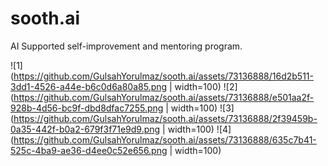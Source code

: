 # sooth.ai
AI Supported self-improvement and mentoring program.<br>

![1](https://github.com/GulsahYorulmaz/sooth.ai/assets/73136888/16d2b511-3dd1-4526-a44e-b6c0d6a80a85.png | width=100)
![2](https://github.com/GulsahYorulmaz/sooth.ai/assets/73136888/e501aa2f-928b-4d56-bc9f-dbd8dfac7255.png | width=100)
![3](https://github.com/GulsahYorulmaz/sooth.ai/assets/73136888/2f39459b-0a35-442f-b0a2-679f3f71e9d9.png | width=100)
![4](https://github.com/GulsahYorulmaz/sooth.ai/assets/73136888/635c7b41-525c-4ba9-ae36-d4ee0c52e656.png | width=100)
